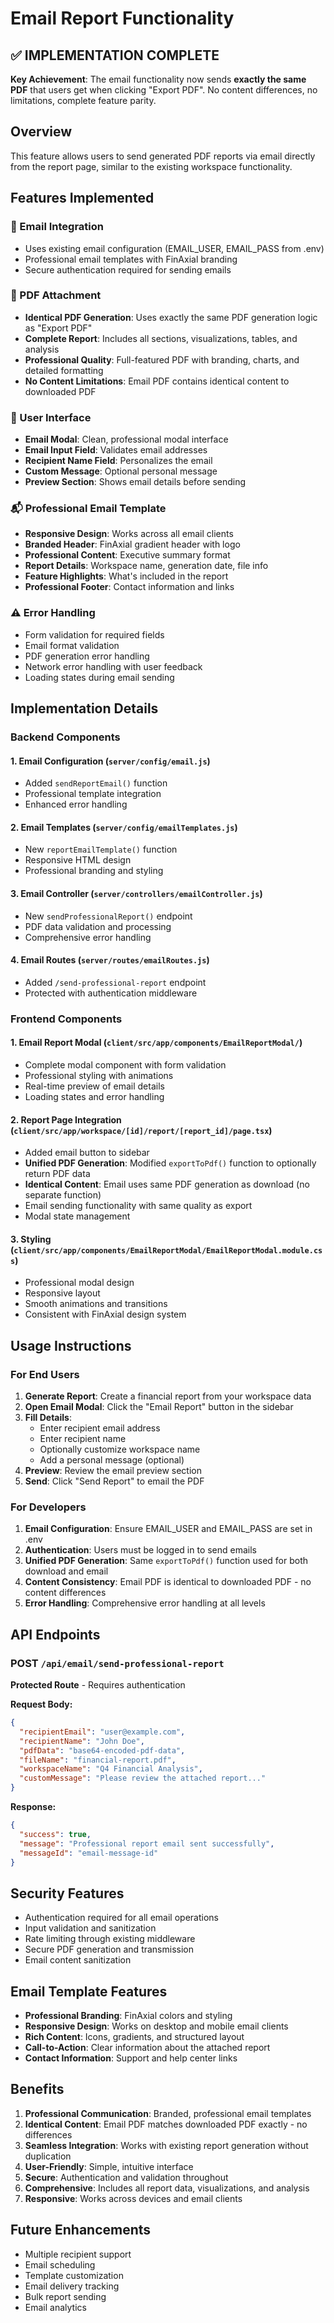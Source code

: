 # Email Report Functionality

## ✅ IMPLEMENTATION COMPLETE

**Key Achievement**: The email functionality now sends **exactly the same PDF** that users get when clicking "Export PDF". No content differences, no limitations, complete feature parity.

## Overview
This feature allows users to send generated PDF reports via email directly from the report page, similar to the existing workspace functionality.

## Features Implemented

### 📧 Email Integration
- Uses existing email configuration (EMAIL_USER, EMAIL_PASS from .env)
- Professional email templates with FinAxial branding
- Secure authentication required for sending emails

### 📄 PDF Attachment
- **Identical PDF Generation**: Uses exactly the same PDF generation logic as "Export PDF"
- **Complete Report**: Includes all sections, visualizations, tables, and analysis
- **Professional Quality**: Full-featured PDF with branding, charts, and detailed formatting
- **No Content Limitations**: Email PDF contains identical content to downloaded PDF

### 🎨 User Interface
- **Email Modal**: Clean, professional modal interface
- **Email Input Field**: Validates email addresses
- **Recipient Name Field**: Personalizes the email
- **Custom Message**: Optional personal message
- **Preview Section**: Shows email details before sending

### 📬 Professional Email Template
- **Responsive Design**: Works across all email clients
- **Branded Header**: FinAxial gradient header with logo
- **Professional Content**: Executive summary format
- **Report Details**: Workspace name, generation date, file info
- **Feature Highlights**: What's included in the report
- **Professional Footer**: Contact information and links

### ⚠️ Error Handling
- Form validation for required fields
- Email format validation
- PDF generation error handling
- Network error handling with user feedback
- Loading states during email sending

## Implementation Details

### Backend Components

#### 1. Email Configuration (`server/config/email.js`)
- Added `sendReportEmail()` function
- Professional template integration
- Enhanced error handling

#### 2. Email Templates (`server/config/emailTemplates.js`)
- New `reportEmailTemplate()` function
- Responsive HTML design
- Professional branding and styling

#### 3. Email Controller (`server/controllers/emailController.js`)
- New `sendProfessionalReport()` endpoint
- PDF data validation and processing
- Comprehensive error handling

#### 4. Email Routes (`server/routes/emailRoutes.js`)
- Added `/send-professional-report` endpoint
- Protected with authentication middleware

### Frontend Components

#### 1. Email Report Modal (`client/src/app/components/EmailReportModal/`)
- Complete modal component with form validation
- Professional styling with animations
- Real-time preview of email details
- Loading states and error handling

#### 2. Report Page Integration (`client/src/app/workspace/[id]/report/[report_id]/page.tsx`)
- Added email button to sidebar
- **Unified PDF Generation**: Modified `exportToPdf()` function to optionally return PDF data
- **Identical Content**: Email uses same PDF generation as download (no separate function)
- Email sending functionality with same quality as export
- Modal state management

#### 3. Styling (`client/src/app/components/EmailReportModal/EmailReportModal.module.css`)
- Professional modal design
- Responsive layout
- Smooth animations and transitions
- Consistent with FinAxial design system

## Usage Instructions

### For End Users
1. **Generate Report**: Create a financial report from your workspace data
2. **Open Email Modal**: Click the "Email Report" button in the sidebar
3. **Fill Details**: 
   - Enter recipient email address
   - Enter recipient name
   - Optionally customize workspace name
   - Add a personal message (optional)
4. **Preview**: Review the email preview section
5. **Send**: Click "Send Report" to email the PDF

### For Developers
1. **Email Configuration**: Ensure EMAIL_USER and EMAIL_PASS are set in .env
2. **Authentication**: Users must be logged in to send emails
3. **Unified PDF Generation**: Same `exportToPdf()` function used for both download and email
4. **Content Consistency**: Email PDF is identical to downloaded PDF - no content differences
5. **Error Handling**: Comprehensive error handling at all levels

## API Endpoints

### POST `/api/email/send-professional-report`
**Protected Route** - Requires authentication

**Request Body:**
```json
{
  "recipientEmail": "user@example.com",
  "recipientName": "John Doe",
  "pdfData": "base64-encoded-pdf-data",
  "fileName": "financial-report.pdf",
  "workspaceName": "Q4 Financial Analysis",
  "customMessage": "Please review the attached report..."
}
```

**Response:**
```json
{
  "success": true,
  "message": "Professional report email sent successfully",
  "messageId": "email-message-id"
}
```

## Security Features
- Authentication required for all email operations
- Input validation and sanitization
- Rate limiting through existing middleware
- Secure PDF generation and transmission
- Email content sanitization

## Email Template Features
- **Professional Branding**: FinAxial colors and styling
- **Responsive Design**: Works on desktop and mobile email clients
- **Rich Content**: Icons, gradients, and structured layout
- **Call-to-Action**: Clear information about the attached report
- **Contact Information**: Support and help center links

## Benefits
1. **Professional Communication**: Branded, professional email templates
2. **Identical Content**: Email PDF matches downloaded PDF exactly - no differences
3. **Seamless Integration**: Works with existing report generation without duplication
4. **User-Friendly**: Simple, intuitive interface
5. **Secure**: Authentication and validation throughout
6. **Comprehensive**: Includes all report data, visualizations, and analysis
7. **Responsive**: Works across devices and email clients

## Future Enhancements
- Multiple recipient support
- Email scheduling
- Template customization
- Email delivery tracking
- Bulk report sending
- Email analytics
